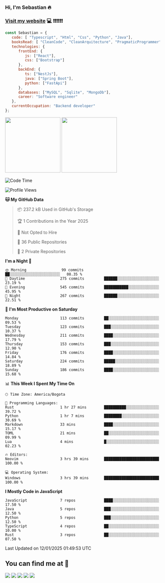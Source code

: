 ### Hi, I'm Sebastian :fire:

### [Visit my website](sebastiandiazweb.com) 💻 ❗❗❗❗❗❗

```js
const Sebastian = {
   code: [ "Typescript", "Html", "Css", "Python", "Java"],
   booksRead: [ "CleanCode", "CleanArquitecture", "PragmaticProgrammer"],
   technologies: {
      frontEnd: {
         js: ["React"],
         css: ["Bootstrap"]
      },
      backEnd: {
         ts: ["NestJs"],
         java: ["Spring Boot"],
         python: ["FastApi"]
      },
      databases: ["MySQL", "Sqlite", "MongoDb"],
      career: "Software engineer"
   },
   currentOccupation: "Backend developer"
};
```
<div>
<img height=180em src="https://github-readme-stats.vercel.app/api?username=XantX&theme=gruvbox&show_icons=true"/>
<img height=180em src="https://github-readme-stats.vercel.app/api/top-langs/?username=XantX&layout=compact&theme=gruvbox"/>
</div>

<!--START_SECTION:waka-->
![Code Time](http://img.shields.io/badge/Code%20Time-79%20hrs%2018%20mins-blue)

![Profile Views](http://img.shields.io/badge/Profile%20Views-3-blue)

**🐱 My GitHub Data** 

> 📦 237.2 kB Used in GitHub's Storage 
 > 
> 🏆 1 Contributions in the Year 2025
 > 
> 🚫 Not Opted to Hire
 > 
> 📜 36 Public Repositories 
 > 
> 🔑 2 Private Repositories 
 > 
**I'm a Night 🦉** 

```text
🌞 Morning                99 commits          ██░░░░░░░░░░░░░░░░░░░░░░░   08.35 % 
🌆 Daytime                275 commits         ██████░░░░░░░░░░░░░░░░░░░   23.19 % 
🌃 Evening                545 commits         ███████████░░░░░░░░░░░░░░   45.95 % 
🌙 Night                  267 commits         ██████░░░░░░░░░░░░░░░░░░░   22.51 % 
```
📅 **I'm Most Productive on Saturday** 

```text
Monday                   113 commits         ██░░░░░░░░░░░░░░░░░░░░░░░   09.53 % 
Tuesday                  123 commits         ███░░░░░░░░░░░░░░░░░░░░░░   10.37 % 
Wednesday                211 commits         ████░░░░░░░░░░░░░░░░░░░░░   17.79 % 
Thursday                 153 commits         ███░░░░░░░░░░░░░░░░░░░░░░   12.90 % 
Friday                   176 commits         ████░░░░░░░░░░░░░░░░░░░░░   14.84 % 
Saturday                 224 commits         █████░░░░░░░░░░░░░░░░░░░░   18.89 % 
Sunday                   186 commits         ████░░░░░░░░░░░░░░░░░░░░░   15.68 % 
```


📊 **This Week I Spent My Time On** 

```text
🕑︎ Time Zone: America/Bogota

💬 Programming Languages: 
Rust                     1 hr 27 mins        ██████████░░░░░░░░░░░░░░░   39.72 % 
Python                   1 hr 7 mins         ████████░░░░░░░░░░░░░░░░░   30.69 % 
Markdown                 33 mins             ████░░░░░░░░░░░░░░░░░░░░░   15.17 % 
TOML                     21 mins             ██░░░░░░░░░░░░░░░░░░░░░░░   09.99 % 
Lua                      4 mins              █░░░░░░░░░░░░░░░░░░░░░░░░   02.23 % 

🔥 Editors: 
Neovim                   3 hrs 39 mins       █████████████████████████   100.00 % 

💻 Operating System: 
Windows                  3 hrs 39 mins       █████████████████████████   100.00 % 
```

**I Mostly Code in JavaScript** 

```text
JavaScript               7 repos             ████░░░░░░░░░░░░░░░░░░░░░   17.50 % 
Java                     5 repos             ███░░░░░░░░░░░░░░░░░░░░░░   12.50 % 
Python                   5 repos             ███░░░░░░░░░░░░░░░░░░░░░░   12.50 % 
TypeScript               4 repos             ██░░░░░░░░░░░░░░░░░░░░░░░   10.00 % 
Rust                     3 repos             ██░░░░░░░░░░░░░░░░░░░░░░░   07.50 % 
```




 Last Updated on 12/01/2025 01:49:53 UTC
<!--END_SECTION:waka-->

## You can find me at :eyes:

<div> 
  <a href="https://www.instagram.com/zxantx" target="_blank"><img src="https://img.shields.io/badge/-Instagram-%23E4405F?style=for-the-badge&logo=instagram&logoColor=white" target="_blank"></a>
 	<a href="https://www.twitch.tv/xantxx" target="_blank"><img src="https://img.shields.io/badge/Twitch-9146FF?style=for-the-badge&logo=twitch&logoColor=white" target="_blank"></a>
  <a href = "mailto:sebastian.diaz.trabajo@gmail.com"><img src="https://img.shields.io/badge/-Gmail-%23333?style=for-the-badge&logo=gmail&logoColor=white" target="_blank"></a>
  <a href="https://www.linkedin.com/in/sebastian-diaz-torres/" target="_blank"><img src="https://img.shields.io/badge/-LinkedIn-%230077B5?style=for-the-badge&logo=linkedin&logoColor=white" target="_blank"></a> 
    <a href="https://sebastiandiazweb.com/" target="_blank"><img src="https://img.shields.io/badge/-web-%23333?style=for-the-badge&logo=google-chrome&logoColor=yellow" target="_blank"></a> 
  
</div>

